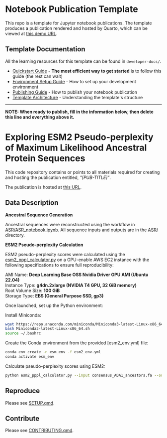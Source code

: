 # Notebook Publication Template

This repo is a template for Jupyter notebook publications. The template produces a publication rendered and hosted by Quarto, which can be viewed at [this demo URL](https://arcadia-science.github.io/notebook-pub-template/).

## Template Documentation

All the learning resources for this template can be found in `developer-docs/`.

- [Quickstart Guide](developer-docs/QUICKSTART.md) - **The most efficient way to get started** is to follow this guide (the rest can wait)
- [Environment Setup Guide](developer-docs/ENVIRONMENT_SETUP.md) - How to set up your development environment
- [Publishing Guide](developer-docs/PUBLISHING_GUIDE.md) - How to publish your notebook publication
- [Template Architecture](developer-docs/TEMPLATE_ARCHITECTURE.md) - Understanding the template's structure

---

**NOTE: When ready to publish, fill in the information below, then delete this line and everything above it.**

# Exploring ESM2 Pseudo-perplexity of Maximum Likelihood Ancestral Protein Sequences

This code repository contains or points to all materials required for creating and hosting the publication entitled, *"[PUB-TITLE]"*.

The publication is hosted at [this URL]([PUB-URL]).

## Data Description

**Ancestral Sequence Generation**

Ancestral sequences were reconstructed using the workflow in [ASR/ASR_notebook.ipynb](ASR/ASR_notebook.ipynb).  All sequence inputs and outputs are in the [ASR/](ASR/) directory.

**ESM2 Pseudo-perplexity Calculation**

ESM2 pseudo-perplexity scores were calculated using the [esm2_pppl_calculator.py](esm2_pppl_calculator.py) on a GPU-enable AWS EC2 instance with the following specifications to ensure full reproducibility:

AMI Name: **Deep Learning Base OSS Nvidia Driver GPU AMI (Ubuntu 22.04)**  
Instance Type: **g4dn.2xlarge (NVIDIA T4 GPU, 32 GiB memory)**  
Root Volume Size: **100 GiB**  
Storage Type: **EBS (General Purpose SSD, gp3)**

Once launched, set up the Python environment:

Install Miniconda:
```bash
wget https://repo.anaconda.com/miniconda/Miniconda3-latest-Linux-x86_64.sh
bash Miniconda3-latest-Linux-x86_64.sh
source ~/.bashrc
```

Create the Conda environment from the provided [esm2_env.yml] file:
```bash
conda env create -n esm_env -f esm2_env.yml
conda activate esm_env
```

Calculate pseudo-perplexity scores using ESM2:
```bash
python esm2_pppl_calculator.py --input consensus_ADA1_ancestors.fa --output consensus_ADA1_ancestors_scores.csv --model esm2_t33_650M_UR50D 
```

## Reproduce

Please see [SETUP.qmd](SETUP.qmd).

## Contribute

Please see [CONTRIBUTING.qmd](CONTRIBUTING.qmd).
